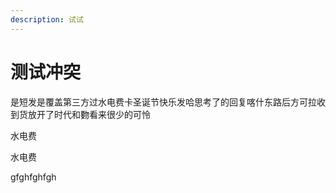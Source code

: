 ```yaml
---
description: 试试
---
```


# 测试冲突

是短发是覆盖第三方过水电费卡圣诞节快乐发哈思考了的回复喀什东路后方可拉收到货放开了时代和覅看来很少的可怜 



水电费

水电费

gfghfghfgh


